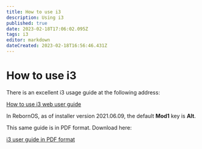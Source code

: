 ```yaml
---
title: How to use i3
description: Using i3
published: true
date: 2023-02-18T17:06:02.095Z
tags: i3
editor: markdown
dateCreated: 2023-02-18T16:56:46.431Z
---
```


# How to use i3

There is an excellent i3 usage guide at the following address:

<a href="https://i3wm.org/docs/userguide.html" target="_blank">How to use i3 web user guide</a>

In RebornOS, as of installer version 2021.06.09, the default **Mod1** key is **Alt**.

This same guide is in PDF format. Download here:

<a href="https://osdn.net/projects/rebornos/storage/repo/RebornOS/sources/i3/i3-Users-Guide.pdf" target="_blank">i3 user guide in PDF format</a>

